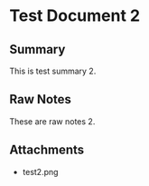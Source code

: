# Test Document 2

## Summary
This is test summary 2.

## Raw Notes
These are raw notes 2.

## Attachments
- test2.png
